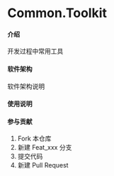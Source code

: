 # Common.Toolkit

#### 介绍
开发过程中常用工具

#### 软件架构
软件架构说明



#### 使用说明


#### 参与贡献

1.  Fork 本仓库
2.  新建 Feat_xxx 分支
3.  提交代码
4.  新建 Pull Request

